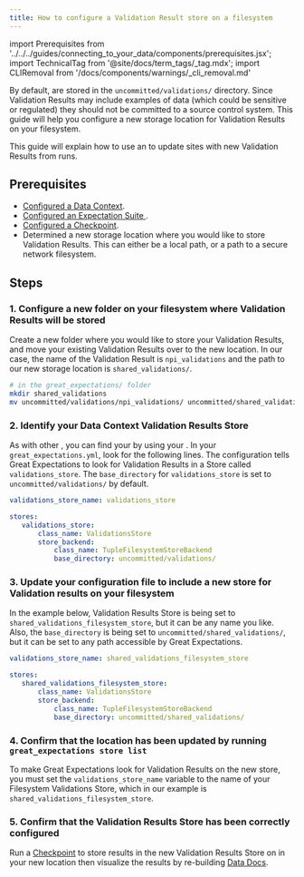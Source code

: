 ```yaml
---
title: How to configure a Validation Result store on a filesystem
---
```

import Prerequisites from '../../../guides/connecting_to_your_data/components/prerequisites.jsx';
import TechnicalTag from '@site/docs/term_tags/_tag.mdx';
import CLIRemoval from '/docs/components/warnings/_cli_removal.md'

<CLIRemoval />

By default, <TechnicalTag tag="validation_result" text="Validation Results" /> are stored in the ``uncommitted/validations/`` directory.  Since Validation Results may include examples of data (which could be sensitive or regulated) they should not be committed to a source control system.  This guide will help you configure a new storage location for Validation Results on your filesystem.

This guide will explain how to use an <TechnicalTag tag="action" text="Action" /> to update <TechnicalTag tag="data_docs" text="Data Docs" /> sites with new Validation Results from <TechnicalTag tag="checkpoint" text="Checkpoint" /> runs.

## Prerequisites

<Prerequisites>

- [Configured a Data Context](/docs/guides/setup/configuring_data_contexts/instantiating_data_contexts/how_to_quickly_instantiate_a_data_context).
- [Configured an Expectation Suite ](/docs/guides/expectations/how_to_create_and_edit_expectations_with_instant_feedback_from_a_sample_batch_of_data).
- [Configured a Checkpoint](../../../guides/validation/checkpoints/how_to_create_a_new_checkpoint.md).
- Determined a new storage location where you would like to store Validation Results. This can either be a local path, or a path to a secure network filesystem.

</Prerequisites>

## Steps

### 1. Configure a new folder on your filesystem where Validation Results will be stored

Create a new folder where you would like to store your Validation Results, and move your existing Validation Results over to the new location. In our case, the name of the Validation Result is ``npi_validations`` and the path to our new storage location is ``shared_validations/``.

```bash
# in the great_expectations/ folder
mkdir shared_validations
mv uncommitted/validations/npi_validations/ uncommitted/shared_validations/
```

### 2. Identify your Data Context Validation Results Store

As with other <TechnicalTag tag="store" text="Stores" />, you can find your <TechnicalTag tag="validation_result_store" text="Validation Results Store" /> by using your <TechnicalTag tag="data_context" text="Data Context" />.  In your ``great_expectations.yml``, look for the following lines.  The configuration tells Great Expectations to look for Validation Results in a Store called ``validations_store``. The ``base_directory`` for ``validations_store`` is set to ``uncommitted/validations/`` by default.

```yaml
validations_store_name: validations_store

stores:
   validations_store:
       class_name: ValidationsStore
       store_backend:
           class_name: TupleFilesystemStoreBackend
           base_directory: uncommitted/validations/
```

### 3. Update your configuration file to include a new store for Validation results on your filesystem

In the example below, Validation Results Store is being set to ``shared_validations_filesystem_store``, but it can be any name you like.  Also, the ``base_directory`` is being set to ``uncommitted/shared_validations/``, but it can be set to any path accessible by Great Expectations.

```yaml
validations_store_name: shared_validations_filesystem_store

stores:
   shared_validations_filesystem_store:
       class_name: ValidationsStore
       store_backend:
           class_name: TupleFilesystemStoreBackend
           base_directory: uncommitted/shared_validations/
```

### 4. Confirm that the location has been updated by running ``great_expectations store list``

To make Great Expectations look for Validation Results on the new store, you must set the ``validations_store_name`` variable to the name of your Filesystem Validations Store, which in our example is `shared_validations_filesystem_store`.

### 5. Confirm that the Validation Results Store has been correctly configured

Run a [Checkpoint](/docs/guides/validation/how_to_validate_data_by_running_a_checkpoint) to store results in the new Validation Results Store on in your new location then visualize the results by re-building [Data Docs](../../../terms/data_docs.md).
